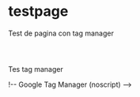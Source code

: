 # testpage
Test de pagina con tag manager

<html>
<body>

<header>
<!-- Google Tag Manager -->
<script>(function(w,d,s,l,i){w[l]=w[l]||[];w[l].push({'gtm.start':
new Date().getTime(),event:'gtm.js'});var f=d.getElementsByTagName(s)[0],
j=d.createElement(s),dl=l!='dataLayer'?'&l='+l:'';j.async=true;j.src=
'https://www.googletagmanager.com/gtm.js?id='+i+dl;f.parentNode.insertBefore(j,f);
})(window,document,'script','dataLayer','GTM-NR8JPBJ');</script>
  </header>
  <p>Tes tag manager</p>
  <!-- End Google Tag Manager -->
!-- Google Tag Manager (noscript) -->
<noscript><iframe src="https://www.googletagmanager.com/ns.html?id=GTM-NR8JPBJ"
height="0" width="0" style="display:none;visibility:hidden"></iframe></noscript>
<!-- End Google Tag Manager (noscript) -->
</body>
</html>

